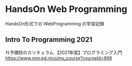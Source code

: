 # HandsOn Web Programming

HandsOn形式での WebProgramming の学習記録  


## Intro To Programming 2021

Ｎ予備校のカリキュラム 【2021年度】プログラミング入門  
https://www.nnn.ed.nico/my_course?courseId=999  

